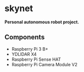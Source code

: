 # skynet
**Personal autonomous robot project.**
## Components
- Raspberry Pi 3 B+
- YDLIDAR X4
- Raspberry Pi Sense HAT 
- Raspberry Pi Camera Module V2


